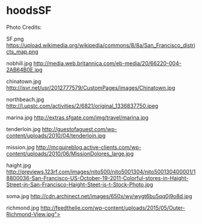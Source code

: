 # hoodsSF


Photo Credits: 

SF.png
https://upload.wikimedia.org/wikipedia/commons/8/8a/San_Francisco_districts_map.png


nobhill.jpg
http://media.web.britannica.com/eb-media/20/66220-004-2AB64B0E.jpg

chinatown.jpg
http://isvr.net/usr/2012777579/CustomPages/images/Chinatown.jpg

northbeach.jpg
http://l.upstc.com/activities/2/6821/original_1336837750.jpeg

marina.jpg
http://extras.sfgate.com/img/travel/marina.jpg

tenderloin.jpg
http://guestofaguest.com/wp-content/uploads/2010/04/tenderloin.jpg

mission.jpg
http://mcguireblog.active-clients.com/wp-content/uploads/2010/06/MissionDolores_large.jpg

haight.jpg
http://previews.123rf.com/images/nito500/nito5001304/nito500130400001/18800036-San-Francisco-US-October-19-2011-Colorful-stores-in-Haight-Street-in-San-Francisco-Haight-Steet-is-t-Stock-Photo.jpg

soma.jpg
http://cdn.archinect.net/images/650x/wy/wygt6bu5qq0j9o8d.jpg

richmond.jpg
http://feedthelie.com/wp-content/uploads/2015/05/Outer-Richmond-View.jpg"></a>